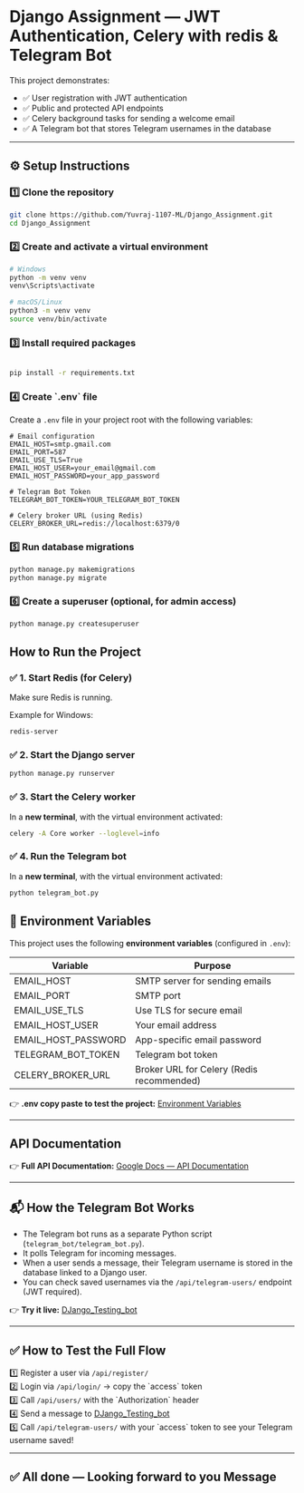 #  Django Assignment — JWT Authentication, Celery with redis  & Telegram Bot

This project demonstrates:
- ✅ User registration with JWT authentication
- ✅ Public and protected API endpoints
- ✅ Celery background tasks for sending a welcome email
- ✅ A Telegram bot that stores Telegram usernames in the database

---

## ⚙️ **Setup Instructions**

### 1️⃣ Clone the repository

```bash
git clone https://github.com/Yuvraj-1107-ML/Django_Assignment.git
cd Django_Assignment

```

### 2️⃣ Create and activate a virtual environment

```bash
# Windows
python -m venv venv
venv\Scripts\activate

# macOS/Linux
python3 -m venv venv
source venv/bin/activate

```

### 3️⃣ Install required packages

```bash

pip install -r requirements.txt

```
### 4️⃣ Create \`.env\` file

Create a `.env` file in your project root with the following variables:

```env
# Email configuration
EMAIL_HOST=smtp.gmail.com
EMAIL_PORT=587
EMAIL_USE_TLS=True
EMAIL_HOST_USER=your_email@gmail.com
EMAIL_HOST_PASSWORD=your_app_password

# Telegram Bot Token
TELEGRAM_BOT_TOKEN=YOUR_TELEGRAM_BOT_TOKEN

# Celery broker URL (using Redis)
CELERY_BROKER_URL=redis://localhost:6379/0

```



### 5️⃣ Run database migrations

```bash
python manage.py makemigrations
python manage.py migrate

```

### 6️⃣ Create a superuser (optional, for admin access)

```bash
python manage.py createsuperuser

```

##  **How to Run the Project**

### ✅ 1. Start Redis (for Celery)

Make sure Redis is running.

Example for Windows:
```bash
redis-server
```


### ✅ 2. Start the Django server

```bash
python manage.py runserver


```

### ✅ 3. Start the Celery worker

In a **new terminal**, with the virtual environment activated:
```bash
celery -A Core worker --loglevel=info
```


### ✅ 4. Run the Telegram bot

In a **new terminal**, with the virtual environment activated:

```bash
python telegram_bot.py
```



## 🔑 **Environment Variables**

This project uses the following **environment variables** (configured in `.env`):

| Variable | Purpose |
| -------- | ------- |
| EMAIL_HOST | SMTP server for sending emails |
| EMAIL_PORT | SMTP port |
| EMAIL_USE_TLS | Use TLS for secure email |
| EMAIL_HOST_USER | Your email address |
| EMAIL_HOST_PASSWORD | App-specific email password |
| TELEGRAM_BOT_TOKEN | Telegram bot token |
| CELERY_BROKER_URL | Broker URL for Celery (Redis recommended) |

👉 **.env copy paste to test the project:** [Environment Variables](https://docs.google.com/document/d/1--KYI_QfU7tbjfYG_xw0jcevI3qmNcSXuoTDRB5KipM/edit?tab=t.rttrnlcyq04c)

---

##  **API Documentation**

👉 **Full API Documentation:** [Google Docs — API Documentation](https://docs.google.com/document/d/1--KYI_QfU7tbjfYG_xw0jcevI3qmNcSXuoTDRB5KipM/edit?usp=sharing)

---

## 📬 **How the Telegram Bot Works**

- The Telegram bot runs as a separate Python script (`telegram_bot/telegram_bot.py`).
- It polls Telegram for incoming messages.
- When a user sends a message, their Telegram username is stored in the database linked to a Django user.
- You can check saved usernames via the `/api/telegram-users/` endpoint (JWT required).

👉 **Try it live:** [DJango_Testing_bot](https://t.me/DJango_Testing_bot)

---

## ✅ **How to Test the Full Flow**

1️⃣ Register a user via `/api/register/`  
2️⃣ Login via `/api/login/` → copy the \`access\` token  
3️⃣ Call `/api/users/` with the \`Authorization\` header  
4️⃣ Send a message to [DJango_Testing_bot](https://t.me/DJango_Testing_bot)  
5️⃣ Call `/api/telegram-users/` with your \`access\` token to see your Telegram username saved!

---

## ✅ **All done — Looking forward to you Message**



